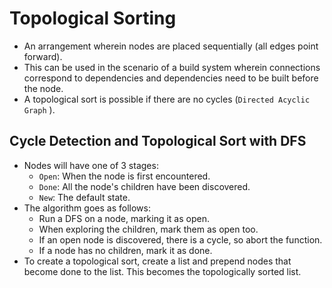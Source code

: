 # Topological Sorting
* An arrangement wherein nodes are placed sequentially (all edges point forward).
* This can be used in the scenario of a build system wherein connections correspond to dependencies and dependencies need to be built before the node.
* A topological sort is possible if there are no cycles (`Directed Acyclic Graph` ).

## Cycle Detection and Topological Sort with DFS
* Nodes will have one of 3 stages:
	* `Open`: When the node is first encountered. 
	* `Done`: All the node's children have been discovered. 
	* `New`: The default state.
* The algorithm goes as follows:
	* Run a DFS on a node, marking it as open.
	* When exploring the children, mark them as open too.
	* If an open node is discovered, there is a cycle, so abort the function.
	* If a node has no children, mark it as done.
* To create a topological sort, create a list and prepend nodes that become done to the list. This becomes the topologically sorted list.